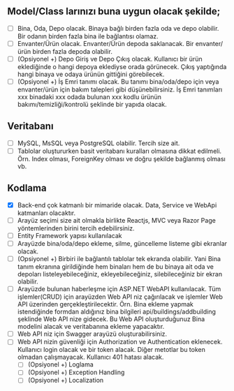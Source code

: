 ## Model/Class larınızı buna uygun olacak şekilde;

- [ ] Bina, Oda, Depo olacak. Binaya bağlı birden fazla oda ve depo olabilir. Bir odanın birden fazla bina ile bağlantısı olamaz.
- [ ] Envanter/Ürün olacak. Envanter/Ürün depoda saklanacak. Bir envanter/ürün birden fazla depoda olabilir.
- [ ] (Opsiyonel +) Depo Giriş ve Depo Çıkış olacak. Kullanıcı bir ürün eklediğinde o hangi depoya eklediyse orada görünecek. Çıkış yaptığında hangi binaya ve odaya ürünün gittiğini görebilecek.
- [ ] (Opsiyonel +) İş Emri tanımı olacak. Bu tanımı bina/oda/depo için veya envanter/ürün için bakım talepleri gibi düşünebilirsiniz. İş Emri tanımları xxx binadaki xxx odada bulunan xxx kodlu ürünün bakımı/temizliği/kontrolü şeklinde bir yapıda olacak.  

## Veritabanı
- [ ] MySQL, MsSQL veya PostgreSQL olabilir. Tercih size ait.
- [ ] Tablolar oluştururken basit veritabanı kuralları olmasına dikkat edilmeli. Örn. Index olması, ForeignKey olması ve doğru şekilde bağlanmış olması vb.

## Kodlama 
- [X] Back-end çok katmanlı bir mimaride olacak. Data, Service ve WebApi katmanları olacaktır.
- [ ] Arayüz seçimi size ait olmakla birlikte Reactjs, MVC veya Razor Page yöntemlerinden birini tercih edebilirsiniz. 
- [ ] Entity Framework yapısı kullanılacak
- [ ] Arayüzde bina/oda/depo ekleme, silme, güncelleme listeme gibi ekranlar olacak.
- [ ] (Opsiyonel +) Birbiri ile bağlantılı tablolar tek ekranda olabilir. Yani Bina tanım ekranına girildiğinde hem binaları hem de bu binaya ait oda ve depoları listeleyebileceğiniz, ekleyebileceğiniz, silebileceğiniz bir ekran olabilir.
- [ ] Arayüzde bulunan haberleşme için ASP.NET WebAPI kullanılacak. Tüm işlemler(CRUD) için arayüzden Web API niz çağırılacak ve işlemler Web API üzerinden gerçekleştirilecektir. Örn. Bina ekleme yapmak istendiğinde formdan aldığınız bina bilgileri api/buildings/addbuilding şeklinde Web API nize gidecek. Bu Web API oluşturduğunuz Bina modelini alacak ve veritabanına ekleme yapacaktır.
- [ ] Web API niz için Swagger arayüzü oluşturabilirsiniz.
- [ ] Web API nizin güvenliği için Authorization ve Authentication eklenecek. Kullanıcı login olacak ve bir token alacak. Diğer metotlar bu token olmadan çalışmayacak. Kullanıcı 401 hatası alacak.
    - [ ] (Opsiyonel +) Loglama
    - [ ] (Opsiyonel +) Exception Handling
    - [ ] (Opsiyonel +) Localization
